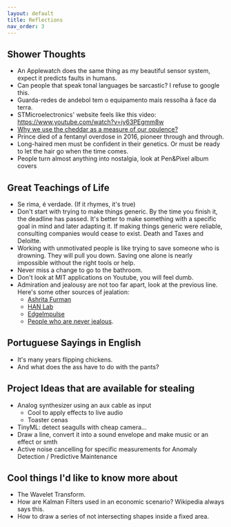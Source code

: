 ```yaml
---
layout: default
title: Reflections
nav_order: 3
---
```


## Shower Thoughts

- An Applewatch does the same thing as my beautiful sensor system, expect it predicts faults in humans.
- Can people that speak tonal languages be sarcastic? I refuse to google this.
- Guarda-redes de andebol tem o equipamento mais ressolha à face da terra.
- STMicroelectronics' website feels like this video: https://www.youtube.com/watch?v=iy63PEgmm8w
- [Why we use the cheddar as a measure of our opulence?](https://genius.com/Nickelus-f-and-shawn-kemp-bathory-motives-lyrics)
- Prince died of a fentanyl overdose in 2016, pioneer through and through.
- Long-haired men must be confident in their genetics. Or must be ready to let the hair go when the time comes.
- People turn almost anything into nostalgia, look at Pen&Pixel album covers

## Great Teachings of Life

- Se rima, é verdade. (If it rhymes, it's true)
- Don't start with trying to make things generic. By the time you finish it, the deadline has passed. It's better to make something with a specific goal in mind and later adapting it. If making things generic were reliable, consulting companies would cease to exist. Death and Taxes and Deloitte.
- Working with unmotivated people is like trying to save someone who is drowning. They will pull you down. Saving one alone is nearly impossible without the right tools or help.
- Never miss a change to go to the bathroom.
- Don't look at MIT applications on Youtube, you will feel dumb.
- Admiration and jealousy are not too far apart, look at the previous line. Here's some other sources of jealation:
  - [Ashrita Furman](https://en.wikipedia.org/wiki/Ashrita_Furman)
  - [HAN Lab](https://hanlab.mit.edu/)
  - [EdgeImpulse](https://edgeimpulse.com/)
  - [People who are never jealous](https://en.wikipedia.org/wiki/Lie).

## Portuguese Sayings in English

- It's many years flipping chickens.
- And what does the ass have to do with the pants?

## Project Ideas that are available for stealing

- Analog synthesizer using an aux cable as input
  - Cool to apply effects to live audio
  - Toaster cenas
- TinyML: detect seagulls with cheap camera...
- Draw a line, convert it into a sound envelope and make music or an effect or smth
- Active noise cancelling for specific measurements for Anomaly Detection / Predictive Maintenance

## Cool things I'd like to know more about

- The Wavelet Transform.
- How are Kalman Filters used in an economic scenario? Wikipedia always says this.
- How to draw a series of not intersecting shapes inside a fixed area.
